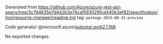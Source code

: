 Generated from https://github.com/Azure/azure-rest-api-specs/tree/3c764635e7d442b3e74caf593029fcd440b3ef82/specification/msi/resource-manager/readme.md tag: `package-2015-08-31-preview`

Code generator @microsoft.azure/autorest.go@2.1.168

No exported changes